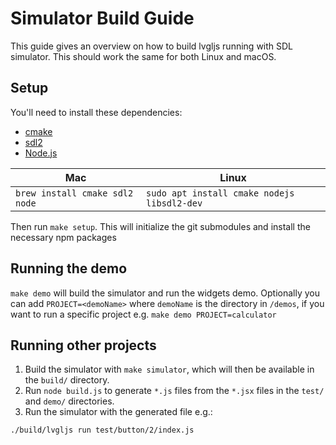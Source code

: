 # Simulator Build Guide
This guide gives an overview on how to build lvgljs running with SDL simulator.
This should work the same for both Linux and macOS.

## Setup
You'll need to install these dependencies:
- [cmake](https://cmake.org/) 
- [sdl2](https://www.libsdl.org/)
- [Node.js](https://nodejs.org/en/download/package-manager)

| Mac | Linux |
| ------- | ------- |
| `brew install cmake sdl2 node` | `sudo apt install cmake nodejs libsdl2-dev` |


Then run `make setup`. This will initialize the git submodules and install the necessary npm packages

## Running the demo

`make demo` will build the simulator and run the widgets demo. Optionally you can add `PROJECT=<demoName>` where `demoName` is the directory in `/demos`, if you want to run a specific project e.g. `make demo PROJECT=calculator`

## Running other projects
1. Build the simulator with `make simulator`, which will then be available in the `build/` directory.
2. Run `node build.js` to generate `*.js` files from the `*.jsx` files in the `test/` and `demo/` directories.
3. Run the simulator with the generated file e.g.:
```sh
./build/lvgljs run test/button/2/index.js
```
